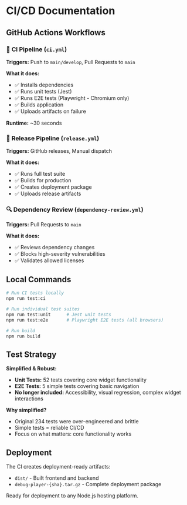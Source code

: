 # CI/CD Documentation

## GitHub Actions Workflows

### 🔄 **CI Pipeline** (`ci.yml`)
**Triggers:** Push to `main/develop`, Pull Requests to `main`

**What it does:**
- ✅ Installs dependencies
- ✅ Runs unit tests (Jest)
- ✅ Runs E2E tests (Playwright - Chromium only)
- ✅ Builds application
- ✅ Uploads artifacts on failure

**Runtime:** ~30 seconds

### 🚀 **Release Pipeline** (`release.yml`)
**Triggers:** GitHub releases, Manual dispatch

**What it does:**
- ✅ Runs full test suite
- ✅ Builds for production
- ✅ Creates deployment package
- ✅ Uploads release artifacts

### 🔍 **Dependency Review** (`dependency-review.yml`)
**Triggers:** Pull Requests to `main`

**What it does:**
- ✅ Reviews dependency changes
- ✅ Blocks high-severity vulnerabilities
- ✅ Validates allowed licenses

## Local Commands

```bash
# Run CI tests locally
npm run test:ci

# Run individual test suites
npm run test:unit      # Jest unit tests
npm run test:e2e       # Playwright E2E tests (all browsers)

# Run build
npm run build
```

## Test Strategy

**Simplified & Robust:**
- **Unit Tests:** 52 tests covering core widget functionality
- **E2E Tests:** 5 simple tests covering basic navigation
- **No longer included:** Accessibility, visual regression, complex widget interactions

**Why simplified?**
- Original 234 tests were over-engineered and brittle
- Simple tests = reliable CI/CD
- Focus on what matters: core functionality works

## Deployment

The CI creates deployment-ready artifacts:
- `dist/` - Built frontend and backend
- `debug-player-{sha}.tar.gz` - Complete deployment package

Ready for deployment to any Node.js hosting platform.
